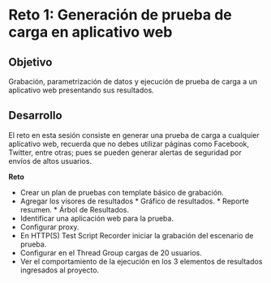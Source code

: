 # Reto 1: Generación de prueba de carga en aplicativo web

## Objetivo

Grabación, parametrización de datos y ejecución de prueba de carga a un aplicativo web presentando sus resultados.

## Desarrollo

El reto en esta sesión consiste en generar una prueba de carga a cualquier aplicativo web, recuerda que no debes utilizar páginas como Facebook, Twitter, entre otras; pues se pueden generar alertas de seguridad por envíos de altos usuarios.


**Reto**

- Crear un plan de pruebas con template básico de grabación.
- Agregar los visores de resultados
        * Gráfico de resultados.
        * Reporte resumen.
        * Árbol de Resultados.
- Identificar una aplicación web para la prueba.
- Configurar proxy.
- En HTTP(S) Test Script Recorder iniciar la grabación del escenario de prueba.
- Configurar en el Thread Group cargas de 20 usuarios.
- Ver el comportamiento de la ejecución en los 3 elementos de resultados ingresados al proyecto.
